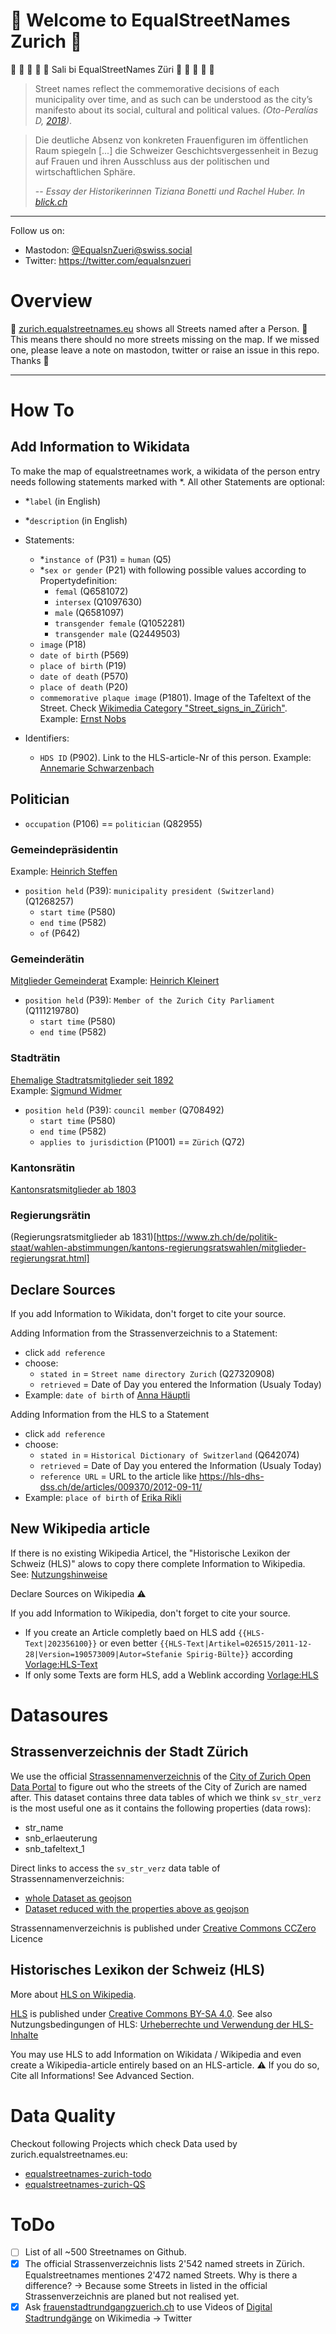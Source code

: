 # :blue_heart: Welcome to EqualStreetNames Zurich :blue_heart:
:blue_heart: :white_heart: :blue_heart: :white_heart: :blue_heart: Sali bi EqualStreetNames Züri :blue_heart: :white_heart: :blue_heart: :white_heart: :blue_heart:

> Street names reflect the commemorative decisions of each municipality over time, and as such can be understood as the city’s manifesto about its social, cultural and political values. <cite>(Oto-Peralías D, [2018](https://doi.org/10.1093/jeg/lbx030))</cite>.


> Die deutliche Absenz von konkreten Frauenfiguren im öffentlichen Raum spiegeln [...] die Schweizer Geschichtsvergessenheit in Bezug auf Frauen und ihren Ausschluss aus der politischen und wirtschaftlichen Sphäre.
>
> -- <cite>Essay der Historikerinnen Tiziana Bonetti und Rachel Huber. In [blick.ch](https://www.blick.ch/life/wissen/geschichte/schweizer-erinnerungskultur-wieso-es-mehr-frauendenkmaeler-braucht-id17408231.html)</cite>  

---

Follow us on:
- Mastodon: [@EqualsnZueri@swiss.social](https://swiss.social/@EqualsnZueri)
- Twitter: https://twitter.com/equalsnzueri


# Overview
🌟 [zurich.equalstreetnames.eu](https://zurich.equalstreetnames.eu) shows all Streets named after a Person. 🌟  
This means there should no more streets missing on the map. If we missed one, please leave a note on mastodon, twitter or raise an issue in this repo. Thanks 🙌

---

# How To

## Add Information to Wikidata
To make the map of equalstreetnames work, a wikidata of the person entry needs following statements marked with *. All other Statements are optional:
* *`label` (in English)
* *`description` (in English)
* Statements:
  * *`instance of` (P31) = `human` (Q5)
  * *`sex or gender` (P21) with following possible values according to Propertydefinition:
    * `femal` (Q6581072)
    * `intersex` (Q1097630)
    * `male` (Q6581097)
    * `transgender female` (Q1052281)
    * `transgender male` (Q2449503)
  * `image` (P18)
  * `date of birth` (P569)
  * `place of birth` (P19)
  * `date of death` (P570)
  * `place of death` (P20)
  * `commemorative plaque image` (P1801). Image of the Tafeltext of the Street. Check [Wikimedia Category "Street_signs_in_Zürich"](https://commons.wikimedia.org/wiki/Category:Street_signs_in_Z%C3%BCrich). Example: [Ernst Nobs](https://www.wikidata.org/wiki/Q115561)

* Identifiers:
  * `HDS ID` (P902). Link to the HLS-article-Nr of this person. Example: [Annemarie Schwarzenbach](https://www.wikidata.org/wiki/Q123368)

## Politician
* `occupation` (P106) == `politician` (Q82955)

### Gemeindepräsidentin
Example: [Heinrich Steffen](https://www.wikidata.org/wiki/Q111222591)
* `position held` (P39): `municipality president (Switzerland)` (Q1268257)
  * `start time` (P580)
  * `end time` (P582)
  * `of` (P642)

### Gemeinderätin
[Mitglieder Gemeinderat](https://www.gemeinderat-zuerich.ch/mitglieder)
Example: [Heinrich Kleinert](https://www.wikidata.org/wiki/Q111219596)
* `position held` (P39): `Member of the Zurich City Parliament` (Q111219780)
  * `start time` (P580)
  * `end time` (P582)

### Stadträtin
[Ehemalige Stadtratsmitglieder seit 1892](https://www.stadt-zuerich.ch/portal/de/index/politik_u_recht/stadtrat/ehemalige_stadtratsmitglieder_seit_1892.html)  
Example: [Sigmund Widmer](https://www.wikidata.org/wiki/Q120794)
* `position held` (P39): `council member` (Q708492)
  * `start time` (P580)
  * `end time` (P582)
  * `applies to jurisdiction` (P1001) == `Zürich` (Q72)


### Kantonsrätin
[Kantonsratsmitglieder ab 1803](https://www.zh.ch/de/politik-staat/wahlen-abstimmungen/kantons-regierungsratswahlen/mitglieder-kantonsrats-ab-1803.html)

### Regierungsrätin
(Regierungsratsmitglieder ab 1831)[https://www.zh.ch/de/politik-staat/wahlen-abstimmungen/kantons-regierungsratswahlen/mitglieder-regierungsrat.html]

## Declare Sources
If you add Information to Wikidata, don't forget to cite your source.

Adding Information from the Strassenverzeichnis to a Statement:
* click `add reference`
* choose:
  * `stated in` = `Street name directory Zurich` (Q27320908)
  * `retrieved` = Date of Day you entered the Information (Usualy Today)
* Example: `date of birth` of [Anna Häuptli](https://www.wikidata.org/wiki/Q27323074)

Adding Information from the HLS to a Statement
* click `add reference` 
* choose:
  * `stated in` = `Historical Dictionary of Switzerland` (Q642074)
  * `retrieved` = Date of Day you entered the Information (Usualy Today)
  * `reference URL` = URL to the article like https://hls-dhs-dss.ch/de/articles/009370/2012-09-11/
* Example: `place of birth` of [Erika Rikli](https://www.wikidata.org/wiki/Q96489752)



## New Wikipedia article

If there is no existing Wikipedia Articel, the "Historische Lexikon der Schweiz (HLS)" alows to copy there complete Information to Wikipedia. See: [Nutzungshinweise](https://hls-dhs-dss.ch/de/about/usage)

Declare Sources on Wikipedia :warning:

If you add Information to Wikipedia, don't forget to cite your source.
* If you create an Article completly baed on HLS add `{{HLS-Text|202356100}}` or even better `{{HLS-Text|Artikel=026515/2011-12-28|Version=190573009|Autor=Stefanie Spirig-Bülte}}` according [Vorlage:HLS-Text](https://de.wikipedia.org/wiki/Vorlage:HLS-Text)
* If only some Texts are form HLS, add a Weblink according [Vorlage:HLS](https://de.wikipedia.org/wiki/Vorlage:HLS)

# Datasoures
## Strassenverzeichnis der Stadt Zürich
We use the official [Strassennamenverzeichnis](https://data.stadt-zuerich.ch/dataset/geo_strassennamenverzeichnis) of the [City of Zurich Open Data Portal](https://www.stadt-zuerich.ch/opendata) to figure out who the streets of the City of Zurich are named after.
This dataset contains three data tables of which we think `sv_str_verz` is the most useful one as it contains the following properties (data rows):
- str_name
- snb_erlaeuterung
- snb_tafeltext_1

Direct links to access the `sv_str_verz` data table of Strassennamenverzeichnis:
- [whole Dataset as geojson](https://www.ogd.stadt-zuerich.ch/wfs/geoportal/Strassennamenverzeichnis?service=WFS&version=1.1.0&request=GetFeature&outputFormat=GeoJSON&typename=sv_str_verz)
- [Dataset reduced with the properties above as geojson](https://www.ogd.stadt-zuerich.ch/wfs/geoportal/Strassennamenverzeichnis?service=WFS&version=1.1.0&request=GetFeature&outputFormat=GeoJSON&typename=sv_str_verz&propertyname=str_name,snb_erlaeuterung,snb_tafeltext_1)

Strassennamenverzeichnis is published under [Creative Commons CCZero](https://opendefinition.org/licenses/cc-zero/) Licence

## Historisches Lexikon der Schweiz (HLS)
More about [HLS on Wikipedia](https://de.wikipedia.org/wiki/Historisches_Lexikon_der_Schweiz).

[HLS](https://hls-dhs-dss.ch) is published under [Creative Commons BY-SA 4.0](https://creativecommons.org/licenses/by-sa/4.0/). See also Nutzungsbedingungen of HLS: [Urheberrechte und Verwendung der HLS-Inhalte](https://hls-dhs-dss.ch/de/about/usage#HUrheberrechteundVerwendungderHLS-Inhalte)

You may use HLS to add Information on Wikidata / Wikipedia and even create a Wikipedia-article entirely based on an HLS-article. 
:warning: If you do so, Cite all Informations! See Advanced Section.

# Data Quality
Checkout following Projects which check Data used by zurich.equalstreetnames.eu: 
- [equalstreetnames-zurich-todo](https://github.com/metaodi/equalstreetnames-zurich-todo)
- [equalstreetnames-zurich-QS](https://github.com/CaptainInler/equalstreetnames-zurich-QS)

# ToDo
- [ ] List of all ~500 Streetnames on Github.
- [x] The official Strassenverzeichnis lists 2'542 named streets in Zürich. Equalstreetnames mentiones 2'472 named Streets. Why is there a difference? -> Because some Streets in listed in the official Strassenverzeichnis are planed but not realised yet.
- [x] Ask [frauenstadtrundgangzuerich.ch](www.frauenstadtrundgangzuerich.ch) to use Videos of [Digital Stadtrundgänge](https://www.frauenstadtrundgangzuerich.ch/digitale-rundg%C3%A4nge) on Wikimedia -> Twitter
